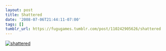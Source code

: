 ```yaml
---
layout: post
title: Shattered
date: '2008-07-06T21:44:11-07:00'
tags: []
tumblr_url: https://fugugames.tumblr.com/post/110242905626/shattered
---
```

[![](http://itshardtofondlepenguins.com/wp-content/uploads/2008/07/shattered.jpg "shattered")](http://itshardtofondlepenguins.com/wp-content/uploads/2008/07/shattered.jpg)
